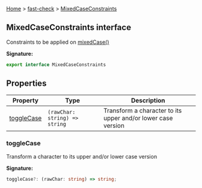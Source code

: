 [Home](/) &gt; [fast-check](../fast-check.md) &gt; [MixedCaseConstraints](MixedCaseConstraints.md)

## MixedCaseConstraints interface

Constraints to be applied on [mixedCase()](mixedCase_1.md)

<b>Signature:</b>

```typescript
export interface MixedCaseConstraints 
```

## Properties

|  Property | Type | Description |
|  --- | --- | --- |
|  [toggleCase](MixedCaseConstraints.md#togglecase) | <code>(rawChar: string) =&gt; string</code> | Transform a character to its upper and/or lower case version |

### toggleCase

Transform a character to its upper and/or lower case version

<b>Signature:</b>

```typescript
toggleCase?: (rawChar: string) => string;
```
